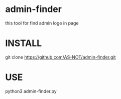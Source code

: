 # admin-finder

this tool for find  admin loge in page 

# INSTALL 

git clone https://github.com/AS-NOT/admin-finder.git

# USE 

python3 admin-finder.py
